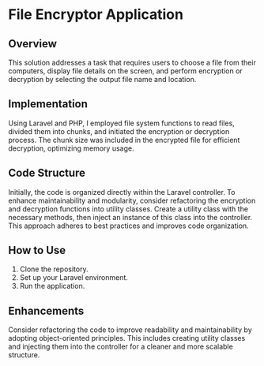 # File Encryptor Application

## Overview

This solution addresses a task that requires users to choose a file from their computers, display file details on the screen, and perform encryption or decryption by selecting the output file name and location.

## Implementation

Using Laravel and PHP, I employed file system functions to read files, divided them into chunks, and initiated the encryption or decryption process. The chunk size was included in the encrypted file for efficient decryption, optimizing memory usage.

## Code Structure

Initially, the code is organized directly within the Laravel controller. To enhance maintainability and modularity, consider refactoring the encryption and decryption functions into utility classes. Create a utility class with the necessary methods, then inject an instance of this class into the controller. This approach adheres to best practices and improves code organization.

## How to Use

1. Clone the repository.
2. Set up your Laravel environment.
3. Run the application.

## Enhancements

Consider refactoring the code to improve readability and maintainability by adopting object-oriented principles. This includes creating utility classes and injecting them into the controller for a cleaner and more scalable structure.


